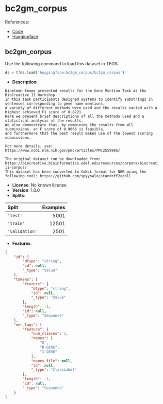 # bc2gm_corpus

References:

*   [Code](https://github.com/huggingface/datasets/blob/master/datasets/bc2gm_corpus)
*   [Huggingface](https://huggingface.co/datasets/bc2gm_corpus)


## bc2gm_corpus


Use the following command to load this dataset in TFDS:

```python
ds = tfds.load('huggingface:bc2gm_corpus/bc2gm_corpus')
```

*   **Description**:

```
Nineteen teams presented results for the Gene Mention Task at the BioCreative II Workshop. 
In this task participants designed systems to identify substrings in sentences corresponding to gene name mentions. 
A variety of different methods were used and the results varied with a highest achieved F1 score of 0.8721. 
Here we present brief descriptions of all the methods used and a statistical analysis of the results. 
We also demonstrate that, by combining the results from all submissions, an F score of 0.9066 is feasible, 
and furthermore that the best result makes use of the lowest scoring submissions.

For more details, see: https://www.ncbi.nlm.nih.gov/pmc/articles/PMC2559986/

The original dataset can be downloaded from: https://biocreative.bioinformatics.udel.edu/resources/corpora/biocreative-ii-corpus/
This dataset has been converted to CoNLL format for NER using the following tool: https://github.com/spyysalo/standoff2conll
```

*   **License**: No known license
*   **Version**: 1.0.0
*   **Splits**:

Split  | Examples
:----- | -------:
`'test'` | 5001
`'train'` | 12501
`'validation'` | 2501

*   **Features**:

```json
{
    "id": {
        "dtype": "string",
        "id": null,
        "_type": "Value"
    },
    "tokens": {
        "feature": {
            "dtype": "string",
            "id": null,
            "_type": "Value"
        },
        "length": -1,
        "id": null,
        "_type": "Sequence"
    },
    "ner_tags": {
        "feature": {
            "num_classes": 3,
            "names": [
                "O",
                "B-GENE",
                "I-GENE"
            ],
            "names_file": null,
            "id": null,
            "_type": "ClassLabel"
        },
        "length": -1,
        "id": null,
        "_type": "Sequence"
    }
}
```


